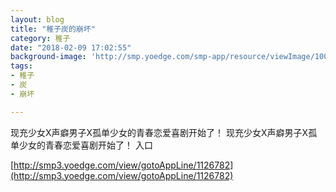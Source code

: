 ```yaml
---
layout: blog
title: "稚子炭的崩坏"
category: 稚子
date: "2018-02-09 17:02:55"
background-image: 'http://smp.yoedge.com/smp-app/resource/viewImage/1001731appline.png'
tags:
- 稚子
- 炭
- 崩坏

---
```

现充少女X声癖男子X孤单少女的青春恋爱喜剧开始了！
现充少女X声癖男子X孤单少女的青春恋爱喜剧开始了！
入口

[http://smp3.yoedge.com/view/gotoAppLine/1126782](http://smp3.yoedge.com/view/gotoAppLine/1126782)

        
